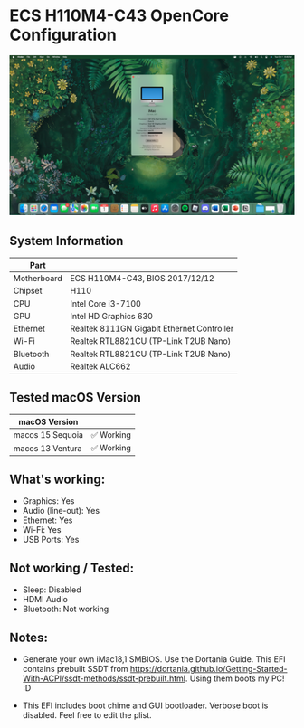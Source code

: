 # ECS H110M4-C43 OpenCore Configuration

![System Information](Docs/Info.png)

## System Information 

|  Part           |                                              |
|-----------------|----------------------------------------------|
|  Motherboard    |  ECS H110M4-C43, BIOS 2017/12/12             |
|  Chipset        |  H110                                        |
|  CPU            |  Intel Core i3-7100                          |
|  GPU            |  Intel HD Graphics 630                       |
|  Ethernet       |  Realtek 8111GN Gigabit Ethernet Controller  |
|  Wi-Fi          |  Realtek RTL8821CU (TP-Link T2UB Nano)       |
|  Bluetooth      |  Realtek RTL8821CU (TP-Link T2UB Nano)       |
|  Audio          |  Realtek ALC662                              |

## Tested macOS Version

|  macOS Version       |                      |
|----------------------|----------------------|
|  macos 15 Sequoia    |  ✅ Working          |
|  macos 13 Ventura    |  ✅ Working          |

## What's working:

* Graphics:            Yes
* Audio (line-out):    Yes
* Ethernet:            Yes
* Wi-Fi:               Yes
* USB Ports:           Yes

## Not working / Tested:

* Sleep: Disabled
* HDMI Audio
* Bluetooth: Not working

## Notes:

* Generate your own iMac18,1 SMBIOS. Use the Dortania Guide. This EFI contains prebuilt SSDT from https://dortania.github.io/Getting-Started-With-ACPI/ssdt-methods/ssdt-prebuilt.html. Using them boots my PC! :D

* This EFI includes boot chime and GUI bootloader. Verbose boot is disabled. Feel free to edit the plist.
